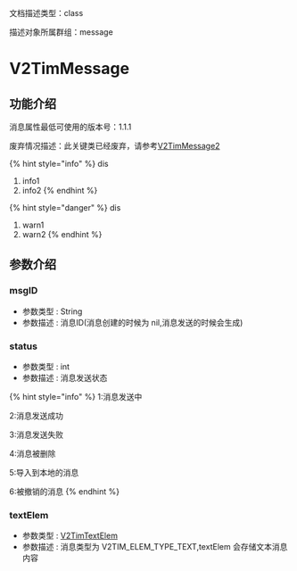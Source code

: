 文档描述类型：class

描述对象所属群组：message

# V2TimMessage

## 功能介绍

消息属性最低可使用的版本号：1.1.1

废弃情况描述：此关键类已经废弃，请参考[V2TimMessage2](V2TimMessage2.md)

{% hint style="info" %}
dis
1. info1
2. info2
{% endhint %}


{% hint style="danger" %}
dis
1. warn1
2. warn2
{% endhint %}

## 参数介绍


### msgID

* 参数类型 : String
* 参数描述 : 消息ID(消息创建的时候为 nil,消息发送的时候会生成)


### status

* 参数类型 : int
* 参数描述 : 消息发送状态

{% hint style="info" %}
1:消息发送中

2:消息发送成功

3:消息发送失败

4:消息被删除

5:导入到本地的消息

6:被撤销的消息
{% endhint %}


### textElem

* 参数类型 : [V2TimTextElem](../../enum/V2TimTextElem.md)
* 参数描述 : 消息类型为 V2TIM_ELEM_TYPE_TEXT,textElem 会存储文本消息内容



